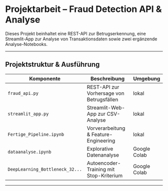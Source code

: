 # Projektarbeit – Fraud Detection API & Analyse

Dieses Projekt beinhaltet eine REST-API zur Betrugserkennung, eine Streamlit-App zur Analyse von Transaktionsdaten sowie zwei ergänzende Analyse-Notebooks.

---

## Projektstruktur & Ausführung

| Komponente                        | Beschreibung                                 | Umgebung     |
|----------------------------------|----------------------------------------------|--------------|
| `fraud_api.py`                   | REST-API zur Vorhersage von Betrugsfällen    | lokal        |
| `streamlit_app.py`               | Streamlit-Web-App zur CSV-Analyse            | lokal        |
| `Fertige_Pipeline.ipynb`         | Vorverarbeitung & Feature-Engineering        | lokal        |
| `dataanalyse.ipynb`              | Explorative Datenanalyse                     | Google Colab |
| `DeepLearning_Bottleneck_32...`  | Autoencoder-Training mit Stop-Kriterium      | Google Colab |

---
